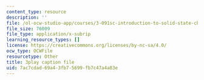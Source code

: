 ```yaml
---
content_type: resource
description: ''
file: /ol-ocw-studio-app/courses/3-091sc-introduction-to-solid-state-chemistry-fall-2010/7ac7cdad69a43fb75699fb7c47a4a83e_malCa9kI7Ag.srt
file_size: 76009
file_type: application/x-subrip
learning_resource_types: []
license: https://creativecommons.org/licenses/by-nc-sa/4.0/
ocw_type: OCWFile
resourcetype: Other
title: 3play caption file
uid: 7ac7cdad-69a4-3fb7-5699-fb7c47a4a83e
---
```

